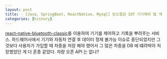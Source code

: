 ```yaml
---
layout: post
title: · [Java, SpringBoot, ReactNative, Mysql] 탄소절감 IOT 기기제어 앱 개발
categories: [history]
---
```


[react-native-bluetooth-classic](https://kenjdavidson.com/react-native-bluetooth-classic/)를 이용하여 기기를 제어하고 기록을 뿌려주는 서비스. 하드웨어사에서 기기와 자동차 연결 후 데이터 정제 불가능 이슈로 중단되었지만 그 것보다 사용자가 가입할 때
차종을 저장 해야 했어서 그 많은 차종을 DB 에 떄려박아 저장했었던 게 더 혼종 같았다. 차량 오픈 API 는 없나?